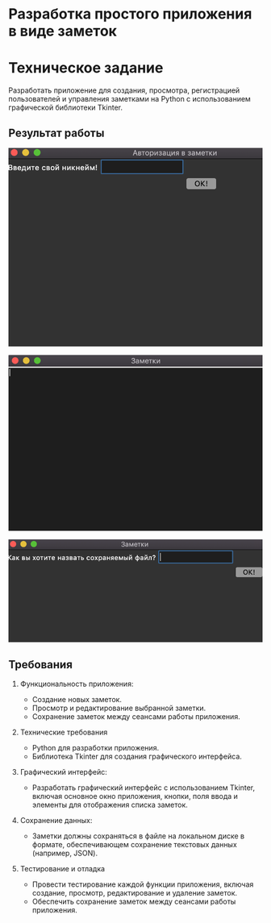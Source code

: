 # Разработка простого приложения в виде заметок

# Техническое задание

Разработать приложение для создания, просмотра, регистрацией пользователей и управления заметками на Python с использованием графической библиотеки Tkinter.

## Результат работы

![Авторизация пользователя](./public/authorization.png)

![Заметки](./public/notes.png)

![Сохранение заметок](./public/safe_notes.png)

## Требования

1. Функциональность приложения:

   - Создание новых заметок.
   - Просмотр и редактирование выбранной заметки.
   - Сохранение заметок между сеансами работы приложения.
2. Технические требования

   - Python для разработки приложения.
   - Библиотека Tkinter для создания графического интерфейса.
3. Графический интерфейс:

   - Разработать графический интерфейс с использованием Tkinter, включая основное окно приложения, кнопки, поля ввода и элементы для отображения списка заметок.
4. Сохранение данных:

   - Заметки должны сохраняться в файле на локальном диске в формате, обеспечивающем сохранение текстовых данных (например, JSON).

5. Тестирование и отладка

   - Провести тестирование каждой функции приложения, включая создание, просмотр, редактирование и удаление заметок.
   - Обеспечить сохранение заметок между сеансами работы приложения.